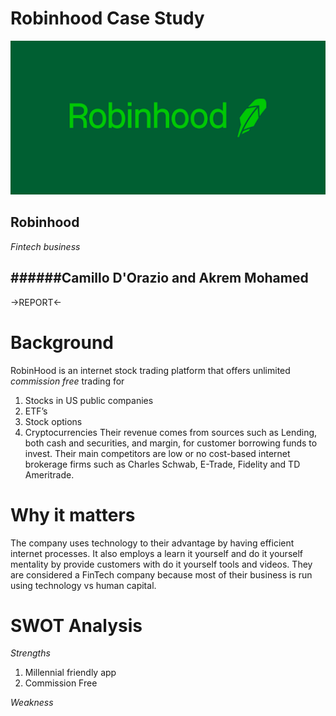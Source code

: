 # Robinhood Case Study

![Robinhood](robinhood.png)

## Robinhood 
*Fintech business*

######Camillo D'Orazio and Akrem Mohamed
---


->REPORT<-


# Background
RobinHood is an internet stock trading platform that offers unlimited *commission free* trading for 
1.	Stocks in US public companies
2.	ETF’s
3.	Stock options
4.	Cryptocurrencies
Their revenue comes from sources such as Lending, both cash and securities, and margin, for customer borrowing funds to invest. 
Their main competitors are low or no cost-based internet brokerage firms such as Charles Schwab, E-Trade, Fidelity and TD Ameritrade.


# Why it matters
The company uses technology to their advantage by having efficient internet processes. It also employs a learn it yourself and do it yourself mentality by provide customers with do it yourself tools and videos. They are considered a FinTech company because most of their business is run using technology vs human capital. 


# SWOT Analysis
*Strengths*
1. Millennial friendly app
2. Commission Free

*Weakness*


